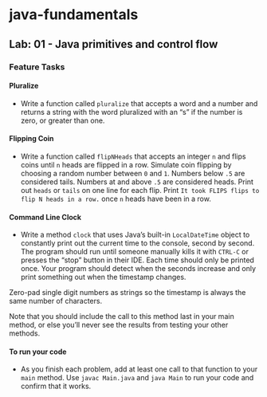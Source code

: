 # java-fundamentals

## Lab: 01 - Java primitives and control flow

### Feature Tasks

#### **Pluralize**

- Write a function called `pluralize` that accepts a word and a number and returns a string with the word pluralized with an “s” if the number is zero, or greater than one.

#### **Flipping Coin**

- Write a function called `flipNHeads` that accepts an integer `n` and flips coins until `n` heads are flipped in a row. Simulate coin flipping by choosing a random number between `0` and `1`. Numbers below `.5` are considered tails. Numbers at and above `.5` are considered heads. Print out `heads` or `tails` on one line for each flip. Print `It took FLIPS flips to flip N heads in a row.` once `n` heads have been in a row.

#### **Command Line Clock**

- Write a method `clock` that uses Java’s built-in `LocalDateTime` object to constantly print out the current time to the console, second by second. The program should run until someone manually kills it with `CTRL-C` or presses the “stop” button in their IDE. Each time should only be printed once. Your program should detect when the seconds increase and only print something out when the timestamp changes.

Zero-pad single digit numbers as strings so the timestamp is always the same number of characters.

Note that you should include the call to this method last in your main method, or else you’ll never see the results from testing your other methods.

#### To run your code

- As you finish each problem, add at least one call to that function to your `main` method. Use `javac Main.java` and `java Main` to run your code and confirm that it works.